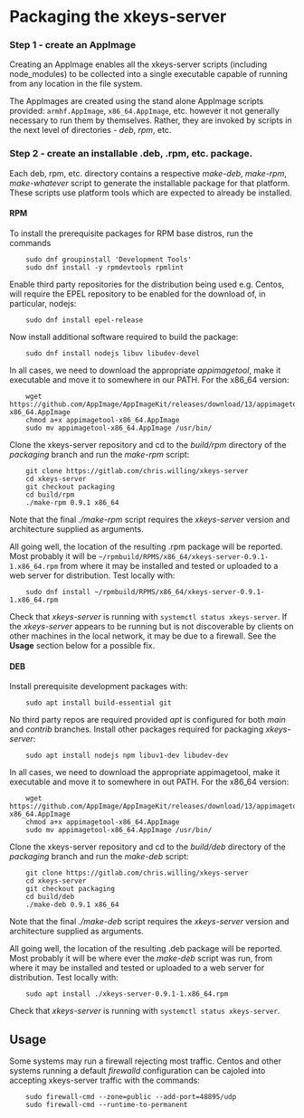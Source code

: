 # Packaging the xkeys-server

### Step 1 - create an AppImage

Creating an AppImage enables all the xkeys-server scripts
(including node_modules) to be collected into a single executable
capable of running from any location in the file system.

The AppImages are created using the stand alone AppImage scripts provided:
`armhf.AppImage`, `x86_64.AppImage`, etc. however it not generally
necessary to run them by themselves. Rather, they are invoked by scripts
in the next level of directories - _deb_, _rpm_, etc.


### Step 2 - create an installable .deb, .rpm, etc. package.

Each deb, rpm, etc. directory contains a respective _make-deb_, _make-rpm_,
_make-whatever_ script to generate the installable package for that platform.
These scripts use platform tools which are expected to already be installed.

#### RPM
To install the prerequisite packages for RPM base distros, run the commands
```
	sudo dnf groupinstall 'Development Tools'
	sudo dnf install -y rpmdevtools rpmlint
```

Enable third party repositories for the distribution being used e.g. Centos, will require the EPEL repository to be enabled for the download of, in particular, nodejs:
```
	sudo dnf install epel-release
```

Now install additional software required to build the package:
```
	sudo dnf install nodejs libuv libudev-devel
```
In all cases, we need to download the appropriate _appimagetool_, make it executable and move it to somewhere in our PATH. For the x86_64 version:
```
	wget https://github.com/AppImage/AppImageKit/releases/download/13/appimagetool-x86_64.AppImage
	chmod a+x appimagetool-x86_64.AppImage
	sudo mv appimagetool-x86_64.AppImage /usr/bin/
```
Clone the xkeys-server repository and cd to the _build/rpm_ directory of the _packaging_ branch and run the _make-rpm_ script:
```
	git clone https://gitlab.com/chris.willing/xkeys-server
	cd xkeys-server
	git checkout packaging
	cd build/rpm
	./make-rpm 0.9.1 x86_64
```
Note that the final _./make-rpm_ script requires the _xkeys-server_ version and architecture supplied as arguments.

All going well, the location of the resulting .rpm package will be reported. Most probably it will be `~/rpmbuild/RPMS/x86_64/xkeys-server-0.9.1-1.x86_64.rpm` from where it may be installed and tested or uploaded to a web server for distribution. Test locally with:
```
	sudo dnf install ~/rpmbuild/RPMS/x86_64/xkeys-server-0.9.1-1.x86_64.rpm
```
Check that _xkeys-server_ is running with `systemctl status xkeys-server`.
If the _xkeys-server_ appears to be running but is not discoverable by clients on other machines in the local network, it may be due to a firewall. See the **Usage** section below for a possible fix.

#### DEB
Install prerequisite development packages with:
```
	sudo apt install build-essential git
```
No third party repos are required provided _apt_ is  configured for both _main_ and _contrib_ branches. Install other packages required for packaging _xkeys-server_:
```
	sudo apt install nodejs npm libuv1-dev libudev-dev
```
In all cases, we need to download the appropriate appimagetool, make it executable and move it to somewhere in out PATH. For the x86_64 version:
```
	wget https://github.com/AppImage/AppImageKit/releases/download/13/appimagetool-x86_64.AppImage
	chmod a+x appimagetool-x86_64.AppImage
	sudo mv appimagetool-x86_64.AppImage /usr/bin/
```
Clone the xkeys-server repository and cd to the _build/deb_ directory of the _packaging_ branch and run the _make-deb_ script:
```
	git clone https://gitlab.com/chris.willing/xkeys-server
	cd xkeys-server
	git checkout packaging
	cd build/deb
	./make-deb 0.9.1 x86_64
```
Note that the final _./make-deb_ script requires the _xkeys-server_ version and architecture supplied as arguments.

All going well, the location of the resulting .deb package will be reported. Most probably it will be where ever the _make-deb_ script was run, from where it may be installed and tested or uploaded to a web server for distribution. Test locally with:
```
	sudo apt install ./xkeys-server-0.9.1-1.x86_64.rpm
```
Check that _xkeys-server_ is running with `systemctl status xkeys-server`.


## Usage

Some systems may run a firewall rejecting most traffic.
Centos and other systems running a default _firewalld_ configuration
can be cajoled into accepting xkeys-server traffic with the commands:
```
	sudo firewall-cmd --zone=public --add-port=48895/udp
	sudo firewall-cmd --runtime-to-permanent
```
